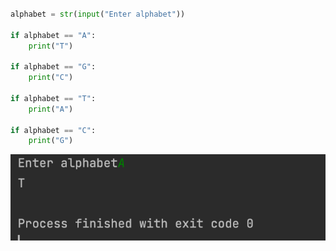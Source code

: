 ```.py

alphabet = str(input("Enter alphabet"))

if alphabet == "A":
    print("T")

if alphabet == "G":
    print("C")

if alphabet == "T":
    print("A")

if alphabet == "C":
    print("G")

```

![solution to the quiz](003.png)
